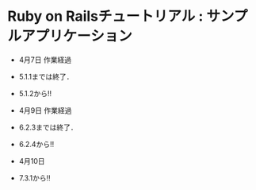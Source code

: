 # Ruby on Railsチュートリアル : サンプルアプリケーション				

* 4月7日 作業経過
 * 5.1.1までは終了．
 * 5.1.2から!!

* 4月9日 作業経過
 * 6.2.3までは終了．
 * 6.2.4から!!

* 4月10日
 * 7.3.1から!!

